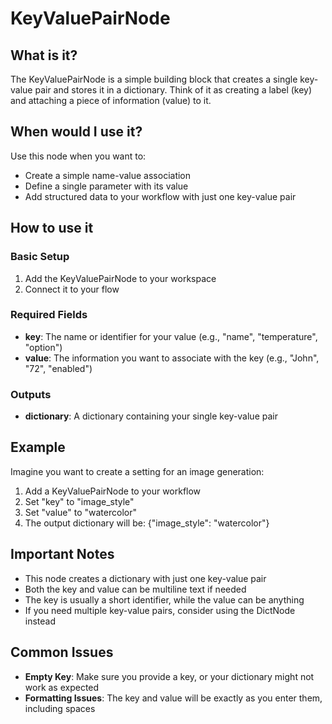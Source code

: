 # KeyValuePairNode

## What is it?
The KeyValuePairNode is a simple building block that creates a single key-value pair and stores it in a dictionary. Think of it as creating a label (key) and attaching a piece of information (value) to it.

## When would I use it?
Use this node when you want to:
- Create a simple name-value association
- Define a single parameter with its value
- Add structured data to your workflow with just one key-value pair

## How to use it

### Basic Setup
1. Add the KeyValuePairNode to your workspace
2. Connect it to your flow

### Required Fields
- **key**: The name or identifier for your value (e.g., "name", "temperature", "option")
- **value**: The information you want to associate with the key (e.g., "John", "72", "enabled")

### Outputs
- **dictionary**: A dictionary containing your single key-value pair

## Example
Imagine you want to create a setting for an image generation:

1. Add a KeyValuePairNode to your workflow
2. Set "key" to "image_style"
3. Set "value" to "watercolor"
4. The output dictionary will be: {"image_style": "watercolor"}

## Important Notes
- This node creates a dictionary with just one key-value pair
- Both the key and value can be multiline text if needed
- The key is usually a short identifier, while the value can be anything
- If you need multiple key-value pairs, consider using the DictNode instead

## Common Issues
- **Empty Key**: Make sure you provide a key, or your dictionary might not work as expected
- **Formatting Issues**: The key and value will be exactly as you enter them, including spaces